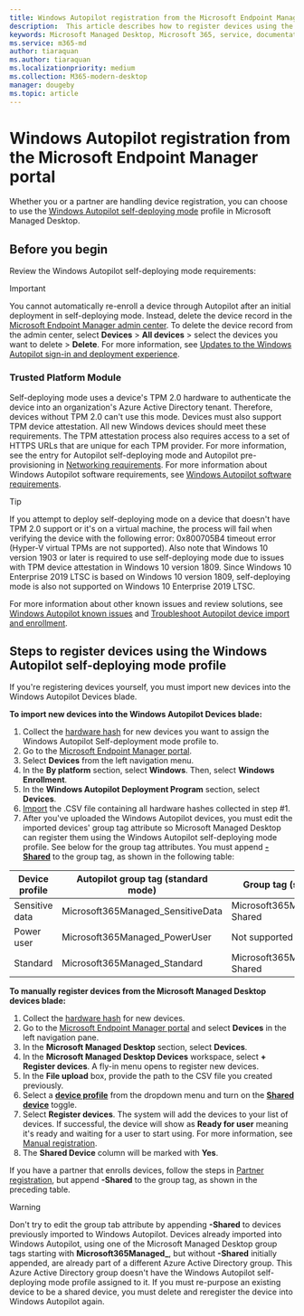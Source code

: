 ```yaml
---
title: Windows Autopilot registration from the Microsoft Endpoint Manager portal
description:  This article describes how to register devices using the Windows Autopilot deployment profile in the Microsoft Endpoint Manager portal
keywords: Microsoft Managed Desktop, Microsoft 365, service, documentation
ms.service: m365-md
author: tiaraquan
ms.author: tiaraquan
ms.localizationpriority: medium
ms.collection: M365-modern-desktop
manager: dougeby
ms.topic: article
---
```


# Windows Autopilot registration from the Microsoft Endpoint Manager portal

Whether you or a partner are handling device registration, you can choose to use the [Windows Autopilot self-deploying mode](/mem/autopilot/self-deploying) profile in Microsoft Managed Desktop.

## Before you begin

Review the Windows Autopilot self-deploying mode requirements:

> [!IMPORTANT]
> You cannot automatically re-enroll a device through Autopilot after an initial deployment in self-deploying mode. Instead, delete the device record in the [Microsoft Endpoint Manager admin center](https://go.microsoft.com/fwlink/?linkid=2109431). To delete the device record from the admin center, select **Devices** > **All devices** > select the devices you want to delete > **Delete**.  For more information, see [Updates to the Windows Autopilot sign-in and deployment experience](https://techcommunity.microsoft.com/t5/intune-customer-success/updates-to-the-windows-autopilot-sign-in-and-deployment/ba-p/2848452).

### Trusted Platform Module

Self-deploying mode uses a device's TPM 2.0 hardware to authenticate the device into an organization's Azure Active Directory tenant. Therefore, devices without TPM 2.0 can't use this mode. Devices must also support TPM device attestation. All new Windows devices should meet these requirements. The TPM attestation process also requires access to a set of HTTPS URLs that are unique for each TPM provider. For more information, see the entry for Autopilot self-deploying mode and Autopilot pre-provisioning in [Networking requirements](/mem/autopilot/self-deploying#requirements). For more information about Windows Autopilot software requirements, see [Windows Autopilot software requirements](/mem/autopilot/software-requirements).

> [!TIP]
> If you attempt to deploy self-deploying mode on a device that doesn't have TPM 2.0 support or it's on a virtual machine, the process will fail when verifying the device with the following error: 0x800705B4 timeout error (Hyper-V virtual TPMs are not supported). Also note that Windows 10 version 1903 or later is required to use self-deploying mode due to issues with TPM device attestation in Windows 10 version 1809. Since Windows 10 Enterprise 2019 LTSC is based on Windows 10 version 1809, self-deploying mode is also not supported on Windows 10 Enterprise 2019 LTSC.
>
> For more information about other known issues and review solutions, see [Windows Autopilot known issues](/mem/autopilot/known-issues) and [Troubleshoot Autopilot device import and enrollment](/mem/autopilot/troubleshoot-device-enrollment).

## Steps to register devices using the Windows Autopilot self-deploying mode profile

If you're registering devices yourself, you must import new devices into the Windows Autopilot Devices blade.

**To import new devices into the Windows Autopilot Devices blade:**

1. Collect the [hardware hash](../get-started/manual-registration.md#obtain-the-hardware-hash) for new devices you want to assign the Windows Autopilot Self-deployment mode profile to.
2. Go to the [Microsoft Endpoint Manager portal](https://endpoint.microsoft.com).
3. Select **Devices** from the left navigation menu.
4. In the **By platform** section, select **Windows**. Then, select **Windows Enrollment**.
5. In the **Windows Autopilot Deployment Program** section, select **Devices**.
6. [Import](../get-started/manual-registration.md#register-devices-by-using-the-admin-portal) the .CSV file containing all hardware hashes collected in step #1.
7. After you've uploaded the Windows Autopilot devices, you must edit the imported devices' group tag attribute so Microsoft Managed Desktop can register them using the Windows Autopilot self-deploying mode profile. See below for the group tag attributes. You must append **[-Shared](../service-description/shared-devices.md)** to the group tag, as shown in the following table:

| Device profile | Autopilot group tag (standard mode) | Group tag (shared device mode) |
| ----- | ----- | ----- |
| Sensitive data | Microsoft365Managed_SensitiveData |  Microsoft365Managed_SensitiveData-Shared |
| Power user | Microsoft365Managed_PowerUser | Not supported |
| Standard  | Microsoft365Managed_Standard | Microsoft365Managed_Standard-Shared |

**To manually register devices from the Microsoft Managed Desktop devices blade:**

1. Collect the [hardware hash](../get-started/manual-registration.md#obtain-the-hardware-hash) for new devices.
2. Go to the [Microsoft Endpoint Manager portal](https://endpoint.microsoft.com) and select **Devices** in the left navigation pane.
3. In the **Microsoft Managed Desktop** section, select **Devices**.
4. In the **Microsoft Managed Desktop Devices** workspace, select **+ Register devices**. A fly-in menu opens to register new devices.
5. In the **File upload** box, provide the path to the CSV file you created previously.
6. Select a **[device profile](../service-description/profiles.md)** from the dropdown menu and turn on the **[Shared device](../service-description/shared-devices.md)** toggle.
7. Select **Register devices**. The system will add the devices to your list of devices. If successful, the device will show as **Ready for user** meaning it's ready and waiting for a user to start using. For more information, see [Manual registration](../get-started/manual-registration.md).
8. The **Shared Device** column will be marked with **Yes**.

If you have a partner that enrolls devices, follow the steps in [Partner registration](../get-started/partner-registration.md), but append **-Shared** to the group tag, as shown in the preceding table.

> [!WARNING]
> Don't try to edit the group tab attribute by appending **-Shared** to devices previously imported to Windows Autopilot. Devices already imported into Windows Autopilot, using one of the Microsoft Managed Desktop group tags starting with **Microsoft365Managed_**, but without **-Shared** initially appended, are already part of a different Azure Active Directory group. This Azure Active Directory group doesn't have the Windows Autopilot self-deploying mode profile assigned to it. If you must re-purpose an existing device to be a shared device, you must delete and reregister the device into Windows Autopilot again.
